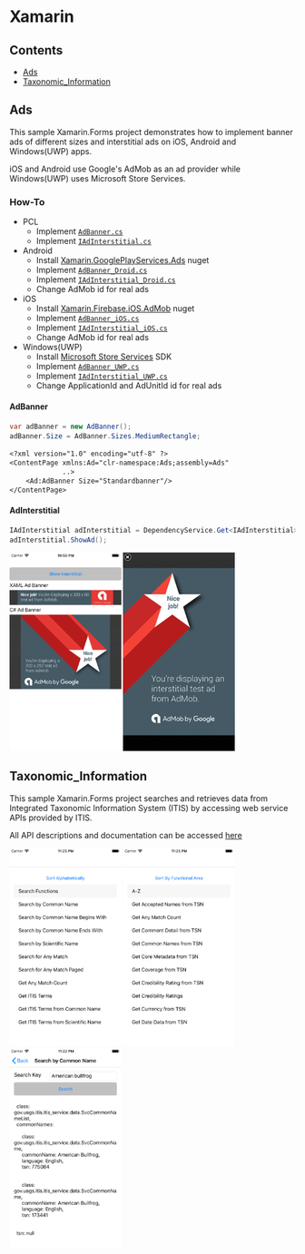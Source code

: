 # Xamarin

## Contents
* [Ads](#ads)
* [Taxonomic_Information](#taxonomic_information)

## Ads
This sample Xamarin.Forms project demonstrates how to implement banner ads of different sizes and interstitial ads on iOS, Android and Windows(UWP) apps.

iOS and Android use Google's AdMob as an ad provider while Windows(UWP) uses Microsoft Store Services. 

### How-To
* PCL
    * Implement [`AdBanner.cs`](./Ads/Ads/Ads/AdBanner.cs)
    * Implement [`IAdInterstitial.cs`](./Ads/Ads/Ads/IAdInterstitial.cs)
* Android
    * Install [Xamarin.GooglePlayServices.Ads](https://www.nuget.org/packages/Xamarin.GooglePlayServices.Ads/) nuget
    * Implement [`AdBanner_Droid.cs`](./Ads/Ads/Ads.Droid/AdBanner_Droid.cs)
    * Implement [`IAdInterstitial_Droid.cs`](./Ads/Ads/Ads.Droid/AdInterstitial_Droid.cs)
    * Change AdMob id for real ads
* iOS
    * Install [Xamarin.Firebase.iOS.AdMob](https://www.nuget.org/packages/Xamarin.Firebase.iOS.AdMob/) nuget
    * Implement [`AdBanner_iOS.cs`](./Ads/Ads/Ads.iOS/AdBanner_iOS.cs)
    * Implement [`IAdInterstitial_iOS.cs`](./Ads/Ads/Ads.iOS/AdInterstitial_iOS.cs)
    * Change AdMob id for real ads
* Windows(UWP)
    * Install [Microsoft Store Services](https://docs.microsoft.com/en-us/windows/uwp/monetize/adcontrol-in-xaml-and--net) SDK
    * Implement [`AdBanner_UWP.cs`](./Ads/Ads/Ads.UWP/AdBanner_UWP.cs)
    * Implement [`IAdInterstitial_UWP.cs`](./Ads/Ads/Ads.UWP/AdInterstitial_UWP.cs)
    * Change ApplicationId and AdUnitId id for real ads

#### AdBanner
``` C#
var adBanner = new AdBanner();
adBanner.Size = AdBanner.Sizes.MediumRectangle;
```

```XAML
<?xml version="1.0" encoding="utf-8" ?>
<ContentPage xmlns:Ad="clr-namespace:Ads;assembly=Ads"
             ..>
    <Ad:AdBanner Size="Standardbanner"/>
</ContentPage>
```
#### AdInterstitial
``` C#
IAdInterstitial adInterstitial = DependencyService.Get<IAdInterstitial>();
adInterstitial.ShowAd();
```
<img src="./Ads/Screenshots/Screenshot_1.png" height="350"/> <img src="./Ads/Screenshots/Screenshot_2.png" height="350"/>

## Taxonomic_Information
This sample Xamarin.Forms project searches and retrieves data from Integrated Taxonomic Information System (ITIS) by accessing web service APIs provided by ITIS.

All API descriptions and documentation can be accessed [here](https://www.itis.gov/ws_description.html)

<img src="./Taxonomic_Information/Screenshots/Screenshot_1.png" height="350"/> <img src="./Taxonomic_Information/Screenshots/Screenshot_2.png" height="350"/> <img src="./Taxonomic_Information/Screenshots/Screenshot_3.png" height="350"/>
